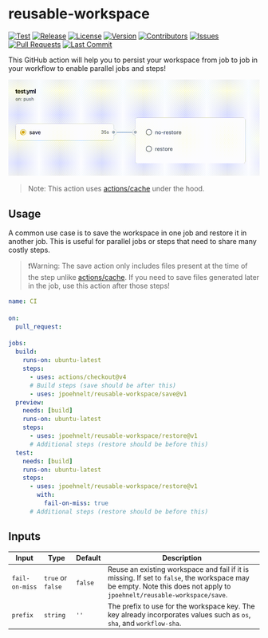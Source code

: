 # reusable-workspace

[![Test](https://github.com/jpoehnelt/reusable-workspace/actions/workflows/test.yml/badge.svg)](https://github.com/jpoehnelt/reusable-workspace/actions/workflows/test.yml)
[![Release](https://github.com/jpoehnelt/reusable-workspace/actions/workflows/release.yml/badge.svg)](https://github.com/jpoehnelt/reusable-workspace/actions/workflows/release.yml)
[![License](https://img.shields.io/github/license/jpoehnelt/reusable-workspace)](https://github.com/jpoehnelt/reusable-workspace/blob/main/LICENSE)
[![Version](https://img.shields.io/github/v/release/jpoehnelt/reusable-workspace)](https://github.com/jpoehnelt/reusable-workspace/releases)
[![Contributors](https://img.shields.io/github/contributors/jpoehnelt/reusable-workspace)](https://github.com/jpoehnelt/reusable-workspace/graphs/contributors)
[![Issues](https://img.shields.io/github/issues/jpoehnelt/reusable-workspace)](https://github.com/jpoehnelt/reusable-workspace/issues)
[![Pull Requests](https://img.shields.io/github/issues-pr/jpoehnelt/reusable-workspace)](https://github.com/jpoehnelt/reusable-workspace/pulls)
[![Last Commit](https://img.shields.io/github/last-commit/jpoehnelt/reusable-workspace)](https://github.com/jpoehnelt/reusable-workspace/commits/main)

This GitHub action will help you to persist your workspace from job to job in your workflow to enable parallel jobs and steps!

![Performance](https://raw.githubusercontent.com/jpoehnelt/reusable-workspace/main/impact.gif)

> Note: This action uses [actions/cache](https://github.com/actions/cache) under the hood.

## Usage

A common use case is to save the workspace in one job and restore it in another job. This is useful for parallel jobs or steps that need to share many costly steps.

> ❗Warning: The save action only includes files present at the time of the step unlike [actions/cache](https://github.com/actions/cache). If you need to save files generated later in the job, use this action after those steps!

```yml
name: CI

on:
  pull_request:

jobs:
  build:
    runs-on: ubuntu-latest
    steps:
      - uses: actions/checkout@v4
      # Build steps (save should be after this)
      - uses: jpoehnelt/reusable-workspace/save@v1
  preview:
    needs: [build]
    runs-on: ubuntu-latest
    steps:
      - uses: jpoehnelt/reusable-workspace/restore@v1
      # Additional steps (restore should be before this)
  test:
    needs: [build]
    runs-on: ubuntu-latest
    steps:
      - uses: jpoehnelt/reusable-workspace/restore@v1
        with:
          fail-on-miss: true
      # Additional steps (restore should be before this)
```

## Inputs

| Input          | Type              | Default | Description                                                                                                                                                            |
| -------------- | ----------------- | ------- | ---------------------------------------------------------------------------------------------------------------------------------------------------------------------- |
| `fail-on-miss` | `true` or `false` | `false` | Reuse an existing workspace and fail if it is missing. If set to `false`, the workspace may be empty. Note this does not apply to `jpoehnelt/reusable-workspace/save`. |
| `prefix`       | `string`          | `''`    | The prefix to use for the workspace key. The key already incorporates values such as `os`, `sha`, and `workflow-sha`.                                                  |

